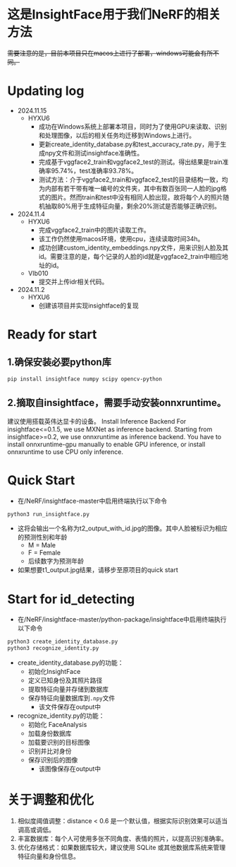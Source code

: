 # 这是InsightFace用于我们NeRF的相关方法
~~需要注意的是，目前本项目只在macos上进行了部署，windows可能会有所不同。~~
# Updating log
- 2024.11.15
  - HYXU6
    - 成功在Windows系统上部署本项目，同时为了使用GPU来读取、识别和处理图像，以后的相关任务均迁移到Windows上进行。
    - 更新create_identity_database.py和test_accuracy_rate.py，用于生成npy文件和测试insightface准确性。
    - 完成基于vggface2_train和vggface2_test的测试。得出结果是train准确率95.74%，test准确率93.78%。
    - 测试方法：介于vggface2_train和vggface2_test的目录结构一致，均为内部有若干带有唯一编号的文件夹，其中有数百张同一人脸的jpg格式的图片。然而train和test中没有相同人脸出现，故将每个人的照片随机抽取80%用于生成特征向量，剩余20%测试是否能够正确识别。
- 2024.11.4
  - HYXU6
    - 完成vggface2_train中的图片读取工作。
    - 该工作仍然使用macos环境，使用cpu，连续读取时间34h。
    - 成功创建custom_identity_embeddings.npy文件，用来识别人脸及其id。需要注意的是，每个记录的人脸的id就是vggface2_train中相应地址的id。
  - VIb010
    - 提交并上传idr相关代码。
- 2024.11.2
  - HYXU6
    - 创建该项目并实现insightface的复现

# Ready for start
## 1.确保安装必要python库
```bash
pip install insightface numpy scipy opencv-python
```
## 2.摘取自insightface，需要手动安装onnxruntime。
建议使用搭载英伟达显卡的设备。
Install Inference Backend
For insightface<=0.1.5, we use MXNet as inference backend.
Starting from insightface>=0.2, we use onnxruntime as inference backend.
You have to install onnxruntime-gpu manually to enable GPU inference, or install onnxruntime to use CPU only inference.


# Quick Start
- 在/NeRF/insightface-master中启用终端执行以下命令
```bash
python3 run_insightface.py
```
- 这将会输出一个名称为t2_output_with_id.jpg的图像。其中人脸被标识为相应的预测性别和年龄
  - M = Male
  - F = Female
  - 后续数字为预测年龄
- 如果想要t1_output.jpg结果，请移步至原项目的quick start
 

# Start for id_detecting
- 在/NeRF/insightface-master/python-package/insightface中启用终端执行以下命令
```bash
python3 create_identity_database.py
python3 recognize_identity.py
```
- create_identity_database.py的功能：
  - 初始化InsightFace
  - 定义已知身份及其照片路径
  - 提取特征向量并存储到数据库
  - 保存特征向量数据库到`.npy`文件
    - 该文件保存在output中
- recognize_identity.py的功能：
  - 初始化 FaceAnalysis
  - 加载身份数据库
  - 加载要识别的目标图像
  - 识别并比对身份
  - 保存识别后的图像
    - 该图像保存在output中
   
# 关于调整和优化
1. 相似度阈值调整：distance < 0.6 是一个默认值，根据实际识别效果可以适当调高或调低。
2. 丰富数据库：每个人可使用多张不同角度、表情的照片，以提高识别准确率。
3. 优化存储格式：如果数据库较大，建议使用 SQLite 或其他数据库系统来管理特征向量和身份信息。
